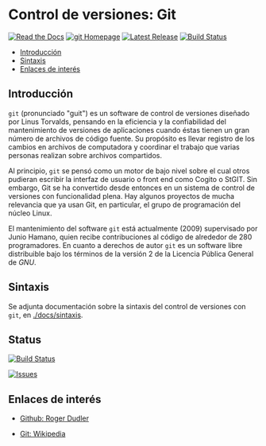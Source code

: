 # Control de versiones: Git
[![Read the Docs](https://img.shields.io/readthedocs/pip.svg)](https://github.com/davidvelascogarcia/git)
[![git Homepage](https://img.shields.io/badge/git-master-orange.svg)](https://github.com/davidvelascogarcia/git/tree/master/docs) [![Latest Release](https://img.shields.io/github/tag/davidvelascogarcia/git.svg?label=Latest%20Release)](https://github.com/davidvelascogarcia/git/tags)
[![Build Status](https://travis-ci.org/davidvelascogarcia/git.svg?branch=master)](https://travis-ci.org/davidvelascogarcia/git)

- [Introducción](#introduccion)
- [Sintaxis](#sintaxis)
- [Enlaces de interés](#enlaces-de-interés)


## Introducción
	
`git` (pronunciado "guit") es un software de control de versiones diseñado por Linus Torvalds, pensando en la eficiencia y la confiabilidad del mantenimiento de versiones de aplicaciones cuando éstas tienen un gran número de archivos de código fuente. Su propósito es llevar registro de los cambios en archivos de computadora y coordinar el trabajo que varias personas realizan sobre archivos compartidos.

Al principio, `git` se pensó como un motor de bajo nivel sobre el cual otros pudieran escribir la interfaz de usuario o front end como Cogito o StGIT. Sin embargo, Git se ha convertido desde entonces en un sistema de control de versiones con funcionalidad plena. Hay algunos proyectos de mucha relevancia que ya usan Git, en particular, el grupo de programación del núcleo Linux.

El mantenimiento del software `git` está actualmente (2009) supervisado por Junio Hamano, quien recibe contribuciones al código de alrededor de 280 programadores. En cuanto a derechos de autor `git` es un software libre distribuible bajo los términos de la versión 2 de la Licencia Pública General de *GNU*.

## Sintaxis

Se adjunta documentación sobre la sintaxis del control de versiones con `git`, en [./docs/sintaxis](./docs/sintaxis.md).


## Status

[![Build Status](https://travis-ci.org/davidvelascogarcia/git.svg?branch=master)](https://travis-ci.org/davidvelascogarcia/git)

[![Issues](https://img.shields.io/github/issues/davidvelascogarcia/git.svg?label=Issues)](https://github.com/davidvelascogarcia/git/issues)

## Enlaces de interés

* [Github: Roger Dudler](http://rogerdudler.github.io/git-guide/index.es.html)

* [Git: Wikipedia](https://es.wikipedia.org/wiki/Git)



